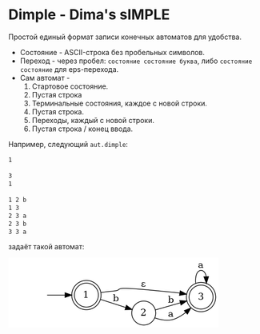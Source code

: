 # Dimple - Dima's sIMPLE

Простой единый формат записи конечных автоматов для удобства.

* Состояние - ASCII-строка без пробельных символов.
* Переход -  через пробел: `состояние состояние буква`, либо `состояние состояние` для eps-перехода.
* Сам автомат - 
   1. Стартовое состояние.
   2. Пустая строка
   3. Терминальные состояния, каждое с новой строки.
   4. Пустая строка.
   5. Переходы, каждый с новой строки.
   6. Пустая строка / конец ввода.

Например, следующий `aut.dimple`:

```
1

3
1

1 2 b
1 3
2 3 a
2 3 b
3 3 a
```

задаёт такой автомат:

![aut](./aut.png)
